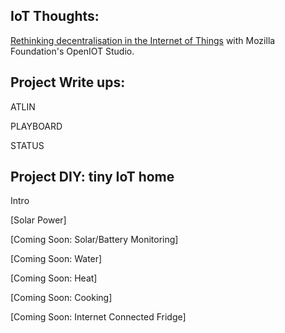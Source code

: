 ## IoT Thoughts:
[Rethinking decentralisation in the Internet of Things](thoughts/decentralisation.md)
with Mozilla Foundation's OpenIOT Studio.

## Project Write ups:

ATLIN

PLAYBOARD

STATUS

## Project DIY: tiny IoT home

Intro

[Solar Power]

[Coming Soon: Solar/Battery Monitoring]

[Coming Soon: Water]

[Coming Soon: Heat]

[Coming Soon: Cooking]

[Coming Soon: Internet Connected Fridge]
